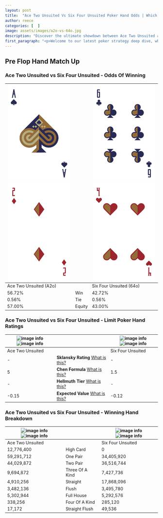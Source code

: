 ```yaml
---
layout: post
title:  "Ace Two Unsuited Vs Six Four Unsuited Poker Hand Odds | Which Is The Better Hand In Poker? A Complete Guide"
author: reece
categories: [  ]
image: assets/images/a2o-vs-64o.jpg
description: "Discover the ultimate showdown between Ace Two Unsuited and Six Four Unsuited in poker! Uncover the odds, strategies, and scenarios where one hand triumphs over the other. Get ready to up your poker game with this thrilling analysis."
first_paragraph: "<p>Welcome to our latest poker strategy deep dive, where we're pitting two distinct hands against each other in a high-stakes showdown: Ace Two Unsuited vs Six Four Unsuited.</p><p>In the dynamic world of poker, every decision counts, and knowing which hand holds the upper hand is key to your success at the table.</p><p>In this article, we'll dissect these two hands, explore the scenarios where one dominates the other, and equip you with the knowledge to make strategic choices that can tip the odds in your favor.</p><p>Get ready to unravel the intriguing dynamics of these poker hands and elevate your game to new heights.</p>"
---
```




[comment]: # (sp0)

## Pre Flop Hand Match Up

<div class="table hand-ratings" markdown="1"> 



### Ace Two Unsuited vs Six Four Unsuited - Odds Of Winning


    
| ![image info](assets/images/hand1/a.png) ![image info](assets/images/hand1/2o.png) |  | ![image info](assets/images/hand2/6.png) ![image info](assets/images/hand2/4o.png) |
| -------- | -------- | -------- |
| Ace Two Unsuited (A2o) |  | Six Four Unsuited (64o) |
| 56.72% | Win | 42.72% |
| 0.56% | Tie | 0.56% |
| 57.00% | Equity | 43.00% |




[comment]: # (sp1)



### Ace Two Unsuited vs Six Four Unsuited - Limit Poker Hand Ratings


    
| ![image info](https://www.riverpairs.com/assets/images/hand1/a.png) ![image info](https://www.riverpairs.com/assets/images/hand1/2o.png) |  | ![image info](https://www.riverpairs.com/assets/images/hand2/6.png) ![image info](https://www.riverpairs.com/assets/images/hand2/4o.png) |
| -------- | -------- | -------- |
| Ace Two Unsuited |  | Six Four Unsuited |
| - | **Sklansky Rating** [What is this?](/sklansky-rating-explained) | - |
| 5 | **Chen Formula** [What is this?](/chen-formula-explained) | 1.5 |
| - | **Hellmuth Tier** [What is this?](/Hellmuth-tier-explained) | - |
| -0.15 | **Expected Value** [What is this?](/expected-value-explained) | -0.12 |




[comment]: # (sp2)



### Ace Two Unsuited vs Six Four Unsuited - Winning Hand Breakdown


    
| ![image info](https://www.riverpairs.com/assets/images/hand1/a.png) ![image info](https://www.riverpairs.com/assets/images/hand1/2o.png) |  | ![image info](https://www.riverpairs.com/assets/images/hand2/6.png) ![image info](https://www.riverpairs.com/assets/images/hand2/4o.png) |
| -------- | -------- | -------- |
| Ace Two Unsuited |  | Six Four Unsuited |
| 12,776,400 | High Card | 0 |
| 59,291,712 | One Pair | 34,405,920 |
| 44,029,872 | Two Pair | 36,516,744 |
| 9,694,872 | Three Of A Kind | 7,427,736 |
| 4,910,256 | Straight | 17,868,096 |
| 3,482,136 | Flush | 3,495,780 |
| 5,302,944 | Full House | 5,292,576 |
| 338,256 | Four Of A Kind | 285,120 |
| 17,172 | Straight Flush | 49,536 |




[comment]: # (sp3)



</div>

[comment]: # (sp4)



[comment]: # (sp5)

